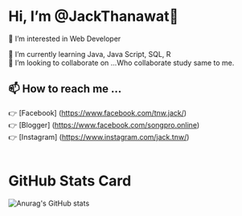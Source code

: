 # Hi, I’m @JackThanawat👋
👀 I’m interested in Web Developer

🌱 I’m currently learning Java, Java Script, SQL, R <br>
💞️ I’m looking to collaborate on ...Who collaborate study same to me. <br>

## 📫 How to reach me ... 
👉 [Facebook] (https://www.facebook.com/tnw.jack/)<br>
👉 [Blogger] (https://www.facebook.com/songpro.online)<br>
👉 [Instagram] (https://www.instagram.com/jack.tnw/)<br><br>

# GitHub Stats Card
![Anurag's GitHub stats](https://github-readme-stats.vercel.app/api?username=jacktnw&show_icons=true&theme=radical)

<!--


Here are some ideas to get you started:

- 🔭 I’m currently working on ...
- 🌱 I’m currently learning ...
- 👯 I’m looking to collaborate on ...
- 🤔 I’m looking for help with ...
- 💬 Ask me about ...
- 📫 How to reach me: ...
- 😄 Pronouns: ...
- ⚡ Fun fact: ...
-->


